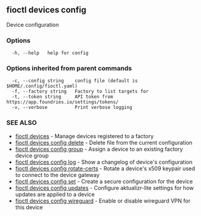 ## fioctl devices config

Device configuration

### Options

```
  -h, --help   help for config
```

### Options inherited from parent commands

```
  -c, --config string    config file (default is $HOME/.config/fioctl.yaml)
  -f, --factory string   Factory to list targets for
  -t, --token string     API token from https://app.foundries.io/settings/tokens/
  -v, --verbose          Print verbose logging
```

### SEE ALSO

* [fioctl devices](fioctl_devices.md)	 - Manage devices registered to a factory
* [fioctl devices config delete](fioctl_devices_config_delete.md)	 - Delete file from the current configuration
* [fioctl devices config group](fioctl_devices_config_group.md)	 - Assign a device to an existing factory device group
* [fioctl devices config log](fioctl_devices_config_log.md)	 - Show a changelog of device's configuration
* [fioctl devices config rotate-certs](fioctl_devices_config_rotate-certs.md)	 - Rotate a device's x509 keypair used to connect to the device gateway
* [fioctl devices config set](fioctl_devices_config_set.md)	 - Create a secure configuration for the device
* [fioctl devices config updates](fioctl_devices_config_updates.md)	 - Configure aktualizr-lite settings for how updates are applied to a device
* [fioctl devices config wireguard](fioctl_devices_config_wireguard.md)	 - Enable or disable wireguard VPN for this device

